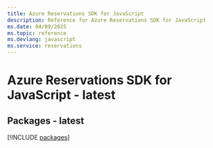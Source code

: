 ```yaml
---
title: Azure Reservations SDK for JavaScript
description: Reference for Azure Reservations SDK for JavaScript
ms.date: 04/09/2025
ms.topic: reference
ms.devlang: javascript
ms.service: reservations
---
```

# Azure Reservations SDK for JavaScript - latest
## Packages - latest
[!INCLUDE [packages](reservations-index.md)]